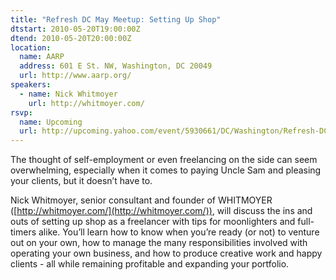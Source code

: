 ```yaml
---
title: "Refresh DC May Meetup: Setting Up Shop"
dtstart: 2010-05-20T19:00:00Z
dtend: 2010-05-20T20:00:00Z
location:
  name: AARP
  address: 601 E St. NW, Washington, DC 20049
  url: http://www.aarp.org/
speakers:
  - name: Nick Whitmoyer
    url: http://whitmoyer.com/
rsvp:
  name: Upcoming
  url: http://upcoming.yahoo.com/event/5930661/DC/Washington/Refresh-DC-May-Meetup-Setting-Up-Shop/AARP/
---
```


The thought of self-employment or even freelancing on the side can seem overwhelming, especially when it comes to paying Uncle Sam and pleasing your clients, but it doesn’t have to.

Nick Whitmoyer, senior consultant and founder of WHITMOYER ([http://whitmoyer.com/](http://whitmoyer.com/)), will discuss the ins and outs of setting up shop as a freelancer with tips for moonlighters and full-timers alike. You’ll learn how to know when you’re ready (or not) to venture out on your own, how to manage the many responsibilities involved with operating your own business, and how to produce creative work and happy clients - all while remaining profitable and expanding your portfolio.